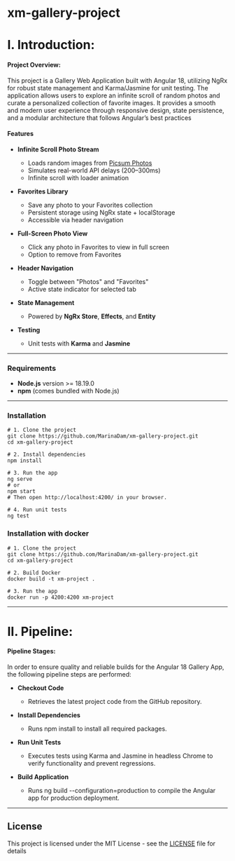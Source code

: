 # xm-gallery-project

# I. Introduction:

#### Project Overview:

This project is a Gallery Web Application built with Angular 18, utilizing NgRx for robust state management and Karma/Jasmine for unit testing. The application allows users to explore an infinite scroll of random photos and curate a personalized collection of favorite images. It provides a smooth and modern user experience through responsive design, state persistence, and a modular architecture that follows Angular’s best practices

#### Features

- **Infinite Scroll Photo Stream**

  - Loads random images from [Picsum Photos](https://picsum.photos/)
  - Simulates real-world API delays (200–300ms)
  - Infinite scroll with loader animation

- **Favorites Library**

  - Save any photo to your Favorites collection
  - Persistent storage using NgRx state + localStorage
  - Accessible via header navigation

- **Full-Screen Photo View**

  - Click any photo in Favorites to view in full screen
  - Option to remove from Favorites

- **Header Navigation**

  - Toggle between "Photos" and "Favorites"
  - Active state indicator for selected tab

- **State Management**

  - Powered by **NgRx Store**, **Effects**, and **Entity**

- **Testing**
  - Unit tests with **Karma** and **Jasmine**

---

### Requirements

- **Node.js** version >= 18.19.0
- **npm** (comes bundled with Node.js)

---

### Installation

    # 1. Clone the project
    git clone https://github.com/MarinaDam/xm-gallery-project.git
    cd xm-gallery-project

    # 2. Install dependencies
    npm install

    # 3. Run the app
    ng serve
    # or
    npm start
    # Then open http://localhost:4200/ in your browser.

    # 4. Run unit tests
    ng test





### Installation with docker

    # 1. Clone the project
    git clone https://github.com/MarinaDam/xm-gallery-project.git
    cd xm-gallery-project

    # 2. Build Docker
    docker build -t xm-project .

    # 3. Run the app
    docker run -p 4200:4200 xm-project

---

# II. Pipeline:

#### Pipeline Stages:

In order to ensure quality and reliable builds for the Angular 18 Gallery App, the following pipeline steps are performed:

- **Checkout Code**

  - Retrieves the latest project code from the GitHub repository.

- **Install Dependencies**

  - Runs npm install to install all required packages.

- **Run Unit Tests**

  - Executes tests using Karma and Jasmine in headless Chrome to verify functionality and prevent regressions.

- **Build Application**

  - Runs ng build --configuration=production to compile the Angular app for production deployment.
    
---

## License

This project is licensed under the MIT License - see the [LICENSE](LICENSE) file for details
